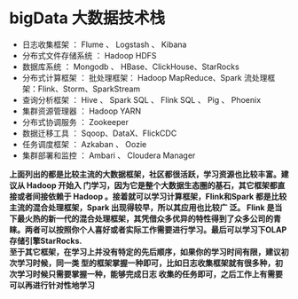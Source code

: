 # bigData 大数据技术栈
* 日志收集框架 ： Flume 、 Logstash 、 Kibana
* 分布式文件存储系统 ： Hadoop HDFS
* 数据库系统 ： Mongodb 、 HBase、ClickHouse、StarRocks
* 分布式计算框架 ：
   批处理框架： Hadoop MapReduce、Spark
   流处理框架：Flink、Storm、SparkStream
* 查询分析框架 ： Hive 、 Spark SQL 、 Flink SQL 、 Pig 、 Phoenix
* 集群资源管理器 ： Hadoop YARN
* 分布式协调服务 ： Zookeeper
* 数据迁移工具 ： Sqoop、DataX、FlickCDC
* 任务调度框架 ： Azkaban 、 Oozie
* 集群部署和监控 ： Ambari 、 Cloudera Manager
    
**上面列出的都是比较主流的大数据框架，社区都很活跃，学习资源也比较丰富。建议从 Hadoop 开始入 门学习，因为它是整个大数据生态圈的基石，其它框架都直接或者间接依赖于 Hadoop 。接着就可以学习计算框架，Flink和Spark 都是比较主流的混合处理框架，Spark 出现得较早，所以其应用也比较广 泛。 Flink 是当下最火热的新一代的混合处理框架，其凭借众多优异的特性得到了众多公司的青睐。两者可以按照你个人喜好或者实际工作需要进行学习。最后可以学习下OLAP存储引擎StarRocks.  
至于其它框架，在学习上并没有特定的先后顺序，如果你的学习时间有限，建议初次学习时候，同一类 型的框架掌握一种即可，比如日志收集框架就有很多种，初次学习时候只需要掌握一种，能够完成日志 收集的任务即可，之后工作上有需要可以再进行针对性地学习**

